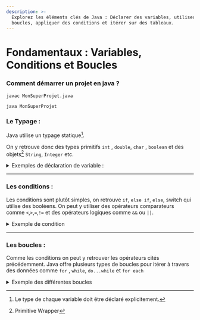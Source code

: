 ```yaml
---
description: >-
  Explorez les éléments clés de Java : Déclarer des variables, utiliser des
  boucles, appliquer des conditions et itérer sur des tableaux.
---
```


# Fondamentaux : Variables, Conditions et Boucles

### **Comment démarrer un projet en java ?**&#x20;

`javac MonSuperProjet.java`

`java MonSuperProjet`

### **Le Typage :**

Java utilise un typage statique[^1].&#x20;

On y retrouve donc des types primitifs `int` , `double`, `char` , `boolean` et des objets[^2] `String`, `Integer` etc.

<details>

<summary>Exemples de déclaration de variable : </summary>

```java
int maVariable = 5
double maSuperVariable = 8.3
String maVariableCool = "Hello"
```

</details>

***

### **Les conditions :**

Les conditions sont plutôt simples, on retrouve `if`, `else if`, `else`, switch qui utilise des booléens.  On peut y utiliser des opérateurs comparateurs comme  `<`,`>`,`=`,`!=` et des opérateurs logiques comme `&&` ou `||`.

<details>

<summary>Exemple de condition</summary>

```java
if ((condition && autre condition) != (troisième condition)){
   //Reste du code
} else {
   //Reste du code
}
```

</details>

***

### **Les boucles :**&#x20;

Comme les conditions on peut y retrouver les opérateurs cités précédemment. Java offre plusieurs types de boucles pour itérer à travers des données comme `for` , `while`,  `do...while` et `for each`

<details>

<summary>Exemple des différentes boucles</summary>

#### **For**

<pre class="language-java"><code class="lang-java"><strong>//FOR
</strong><strong>for (int i = 0; i &#x3C; 5; i++) {
</strong>    // Reste du code
}
</code></pre>

***

#### **While :**

```java
int i = 0;
while (i < 5) {
    // Reste du code
    i++;
}
```

***

#### **Do While :**

```java
int i = 0;
do {
    // Reste du code
    i++;
} while (i < 5);
```

***

#### **For Each :**

```java
String[] fruits = {"pomme", "banane", "mangue"};
for (String fruit : fruits) {
    // Reste du code
}
```

</details>

[^1]: Le type de chaque variable doit être déclaré explicitement.

[^2]: Primitive Wrapper
